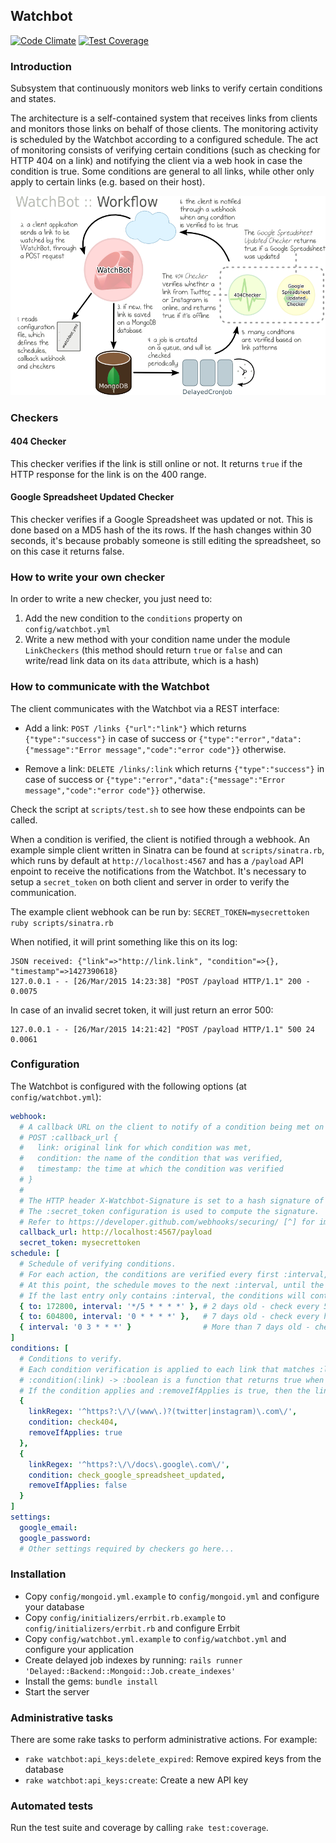 ## Watchbot

[![Code Climate](https://codeclimate.com/repos/5501fd41e30ba0588f0006d4/badges/e3ad415924b42587b54a/gpa.svg)](https://codeclimate.com/repos/5501fd41e30ba0588f0006d4/feed)
[![Test Coverage](https://codeclimate.com/repos/5501fd41e30ba0588f0006d4/badges/e3ad415924b42587b54a/coverage.svg)](https://codeclimate.com/repos/5501fd41e30ba0588f0006d4/feed)


### Introduction

Subsystem that continuously monitors web links to verify certain conditions and states.

The architecture is a self-contained system that receives links from clients and monitors those links on behalf of those clients. The monitoring activity is scheduled by the Watchbot according to a configured schedule. The act of monitoring consists of verifying certain conditions (such as checking for HTTP 404 on a link) and notifying the client via a web hook in case the condition is true. Some conditions are general to all links, while other only apply to certain links (e.g. based on their host).

![Workflow](doc/workflow.png?raw=true "Workflow")

### Checkers

#### 404 Checker

This checker verifies if the link is still online or not. It returns `true` if the HTTP response for the link is on the 400 range.

#### Google Spreadsheet Updated Checker

This checker verifies if a Google Spreadsheet was updated or not. This is done based on a MD5 hash of the its rows. If the hash changes
within 30 seconds, it's because probably someone is still editing the spreadsheet, so on this case it returns false.

### How to write your own checker

In order to write a new checker, you just need to:

1. Add the new condition to the `conditions` property on `config/watchbot.yml`
2. Write a new method with your condition name under the module `LinkCheckers` (this method should return `true` or `false` and can write/read link data on its `data` attribute, which is a hash)

### How to communicate with the Watchbot

The client communicates with the Watchbot via a REST interface:

* Add a link: `POST /links {"url":"link"}` which returns `{"type":"success"}` in case of success or `{"type":"error","data":{"message":"Error message","code":"error code"}}` otherwise.

* Remove a link: `DELETE /links/:link` which returns `{"type":"success"}` in case of success or `{"type":"error","data":{"message":"Error message","code":"error code"}}` otherwise.

Check the script at `scripts/test.sh` to see how these endpoints can be called.

When a condition is verified, the client is notified through a webhook. An example simple client written in Sinatra can be found at `scripts/sinatra.rb`, which runs by default at `http://localhost:4567` and has a `/payload` API enpoint to receive the notifications from the Watchbot. It's necessary to setup a `secret_token` on both client and server in order to verify the communication.

The example client webhook can be run by: `SECRET_TOKEN=mysecrettoken ruby scripts/sinatra.rb`

When notified, it will print something like this on its log:

```
JSON received: {"link"=>"http://link.link", "condition"=>{}, "timestamp"=>1427390618}
127.0.0.1 - - [26/Mar/2015 14:23:38] "POST /payload HTTP/1.1" 200 - 0.0075
```

In case of an invalid secret token, it will just return an error 500:

```
127.0.0.1 - - [26/Mar/2015 14:21:42] "POST /payload HTTP/1.1" 500 24 0.0061
```

### Configuration

The Watchbot is configured with the following options (at `config/watchbot.yml`):

```yaml
webhook:
  # A callback URL on the client to notify of a condition being met on a certain link. The endpoint signature is as follows:
  # POST :callback_url { 
  #   link: original link for which condition was met,
  #   condition: the name of the condition that was verified,
  #   timestamp: the time at which the condition was verified
  # }
  # 
  # The HTTP header X-Watchbot-Signature is set to a hash signature of the post body. 
  # The :secret_token configuration is used to compute the signature.
  # Refer to https://developer.github.com/webhooks/securing/ [^] for implementation details
  callback_url: http://localhost:4567/payload
  secret_token: mysecrettoken
schedule: [
  # Schedule of verifying conditions.
  # For each action, the conditions are verified every first :interval, until the time elapsed exceeds :to. 
  # At this point, the schedule moves to the next :interval, until the time elapsed exceeds the second :to, and so on.
  # If the last entry only contains :interval, the conditions will continue to be verified forever at that interval.
  { to: 172800, interval: '*/5 * * * *' }, # 2 days old - check every 5 minutes
  { to: 604800, interval: '0 * * * *' },   # 7 days old - check every hour
  { interval: '0 3 * * *' }                # More than 7 days old - check once a day
]
conditions: [
  # Conditions to verify.
  # Each condition verification is applied to each link that matches :linkRegex.
  # :condition(:link) -> :boolean is a function that returns true when the condition applies, false when it doesn't apply.
  # If the condition applies and :removeIfApplies is true, then the link should be removed from the database.
  { 
    linkRegex: '^https?:\/\/(www\.)?(twitter|instagram)\.com\/',
    condition: check404,
    removeIfApplies: true
  },
  { 
    linkRegex: '^https?:\/\/docs\.google\.com\/',
    condition: check_google_spreadsheet_updated,
    removeIfApplies: false
  }
]
settings:
  google_email:
  google_password:
  # Other settings required by checkers go here...
```

### Installation

* Copy `config/mongoid.yml.example` to `config/mongoid.yml` and configure your database
* Copy `config/initializers/errbit.rb.example` to `config/initializers/errbit.rb` and configure Errbit
* Copy `config/watchbot.yml.example` to `config/watchbot.yml` and configure your application
* Create delayed job indexes by running: `rails runner 'Delayed::Backend::Mongoid::Job.create_indexes'`
* Install the gems: `bundle install`
* Start the server

### Administrative tasks

There are some rake tasks to perform administrative actions. For example:

* `rake watchbot:api_keys:delete_expired`: Remove expired keys from the database
* `rake watchbot:api_keys:create`: Create a new API key

### Automated tests

Run the test suite and coverage by calling `rake test:coverage`.
